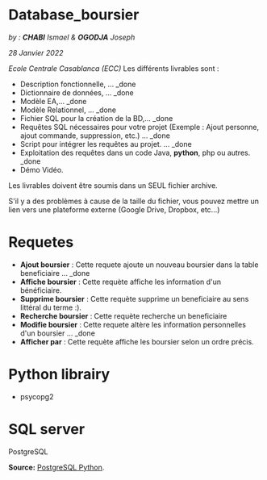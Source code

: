 # Database_boursier
_by : **CHABI** Ismael & **OGODJA** Joseph_

_28 Janvier 2022_

_Ecole Centrale Casablanca (ECC)_
Les différents livrables sont :
- Description fonctionnelle, ... _done
- Dictionnaire de données, ... _done
- Modèle EA,... _done
- Modèle Relationnel, ... _done
- Fichier SQL pour la création de la BD,... _done
- Requêtes SQL nécessaires pour votre projet (Exemple : Ajout personne, ajout commande, suppression, etc.) ... _done
- Script pour intégrer les requêtes au projet. ... _done
- Exploitation des requêtes dans un code Java, **python**, php ou autres. _done
- Démo Vidéo. 

Les livrables doivent être soumis dans un SEUL fichier archive. 

S'il y a des problèmes à cause de la taille du fichier, vous pouvez mettre un lien vers une plateforme externe (Google Drive, Dropbox, etc...)

# Requetes
- **Ajout boursier** : Cette requete ajoute un nouveau boursier dans la table beneficiaire ... _done
- **Affiche boursier** : Cette requète affiche les information d'un bénéficiaire.
- **Supprime boursier** : Cette requète supprime un beneficiaire au sens littéral du terme :).
- **Recherche boursier** : Cette requète recherche un beneficiaire
- **Modifie boursier** : Cette requete altère les information personnelles d'un boursier ... _done
- **Afficher par** : Cette requète affiche les boursier selon un ordre précis.

# Python librairy
- psycopg2

# SQL server 
PostgreSQL

**Source:** [PostgreSQL Python](https://www.postgresqltutorial.com/postgresql-python/).

